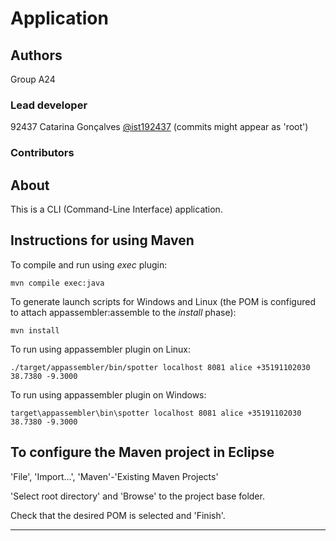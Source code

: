 # Application


## Authors

Group A24

### Lead developer 

92437 Catarina Gonçalves [@ist192437](https://git.rnl.tecnico.ulisboa.pt/ist192437) 
(commits might appear as 'root')


### Contributors


## About

This is a CLI (Command-Line Interface) application.


## Instructions for using Maven

To compile and run using _exec_ plugin:

```
mvn compile exec:java
```

To generate launch scripts for Windows and Linux
(the POM is configured to attach appassembler:assemble to the _install_ phase):

```
mvn install
```

To run using appassembler plugin on Linux:

```
./target/appassembler/bin/spotter localhost 8081 alice +35191102030 38.7380 -9.3000
```

To run using appassembler plugin on Windows:

```
target\appassembler\bin\spotter localhost 8081 alice +35191102030 38.7380 -9.3000
```


## To configure the Maven project in Eclipse

'File', 'Import...', 'Maven'-'Existing Maven Projects'

'Select root directory' and 'Browse' to the project base folder.

Check that the desired POM is selected and 'Finish'.


----


